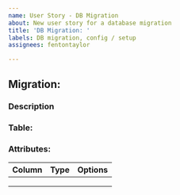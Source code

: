 ```yaml
---
name: User Story - DB Migration
about: New user story for a database migration
title: 'DB Migration: '
labels: DB migration, config / setup
assignees: fentontaylor

---
```


## Migration: 

### Description

### Table:  

### Attributes:
| Column | Type | Options |
|---------|------|---------|
|         |      |         |
|         |      |         |
|         |      |         |
